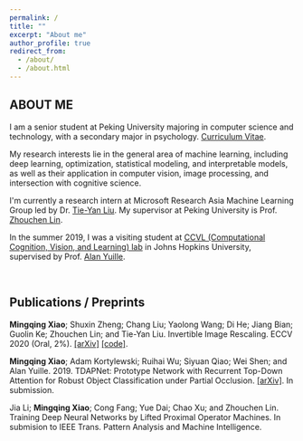 ```yaml
---
permalink: /
title: ""
excerpt: "About me"
author_profile: true
redirect_from: 
  - /about/
  - /about.html
---
```




ABOUT ME
------
I am a senior student at Peking University majoring in computer science and technology, with a secondary major in psychology. [Curriculum Vitae](https://pkuxmq.github.io/files/CV_MingqingXiao.pdf).

My research interests lie in the general area of machine learning, including deep learning, optimization, statistical modeling, and interpretable models, as well as their application in computer vision, image processing, and intersection with cognitive science.

I'm currently a research intern at Microsoft Research Asia Machine Learning Group led by Dr. [Tie-Yan Liu](https://www.microsoft.com/en-us/research/people/tyliu/). My supervisor at Peking University is Prof. [Zhouchen Lin](https://zhouchenlin.github.io/).

In the summer 2019, I was a visiting student at [CCVL (Computational Cognition, Vision, and Learning) lab](https://ccvl.jhu.edu/) in Johns Hopkins University, supervised by Prof. [Alan Yuille](http://www.cs.jhu.edu/~ayuille/).

&nbsp;
&nbsp;
&nbsp;
&nbsp;

Publications / Preprints
------
**Mingqing Xiao**; Shuxin Zheng; Chang Liu; Yaolong Wang; Di He; Jiang Bian; Guolin Ke; Zhouchen Lin; and Tie-Yan Liu. Invertible Image Rescaling. ECCV 2020 (Oral, 2%). [[arXiv]](https://arxiv.org/abs/2005.05650) [[code]](https://github.com/pkuxmq/Invertible-Image-Rescaling).

**Mingqing Xiao**; Adam Kortylewski; Ruihai Wu; Siyuan Qiao; Wei Shen; and Alan Yuille. 2019. TDAPNet: Prototype Network with Recurrent Top-Down Attention for Robust Object Classification under Partial Occlusion. [[arXiv]](https://arxiv.org/abs/1909.03879). In submission.

Jia Li; **Mingqing Xiao**; Cong Fang; Yue Dai; Chao Xu; and Zhouchen Lin. Training Deep Neural Networks by Lifted Proximal Operator Machines. In submision to IEEE Trans. Pattern Analysis and Machine Intelligence.
